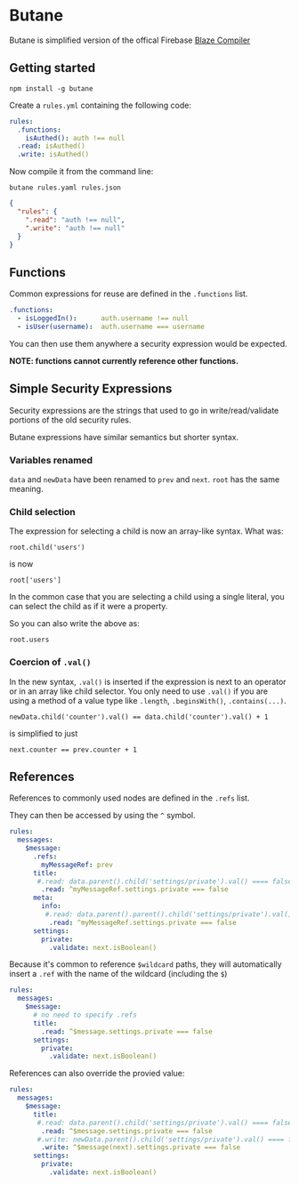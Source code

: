 # Butane

Butane is simplified version of the offical Firebase
[Blaze Compiler](https://github.com/firebase/blaze_compiler)

##  Getting started

```
npm install -g butane
```

Create a `rules.yml` containing the following code:

```yaml
rules:
  .functions:
    isAuthed(): auth !== null
  .read: isAuthed()
  .write: isAuthed()
```

Now compile it from the command line:

```
butane rules.yaml rules.json
```

```json
{
  "rules": {
    ".read": "auth !== null",
    ".write": "auth !== null"
  }
}
```

## Functions

Common expressions for reuse are defined in the `.functions` list.

```yaml
.functions:
  - isLoggedIn():      auth.username !== null
  - isUser(username):  auth.username === username
```

You can then use them anywhere a security expression would be expected.

**NOTE: functions cannot currently reference other functions.**

## Simple Security Expressions

Security expressions are the strings that used to go in write/read/validate
portions of the old security rules.

Butane expressions have similar semantics but shorter syntax.

### Variables renamed

`data` and `newData` have been renamed to `prev` and `next`. `root` has
the same meaning.

### Child selection

The expression for selecting a child is now an array-like syntax. What was:

```
root.child('users')
```

is now

```
root['users']
```

In the common case that you are selecting a child using a single literal,
you can select the child as if it were a property.

So you can also write the above as:

```
root.users
```

### Coercion of `.val()`

In the new syntax, `.val()` is inserted if the expression is next to an operator
or in an array like child selector. You only need to use `.val()` if you
are using a method of a value type like `.length`, `.beginsWith()`, `.contains(...)`.

```
newData.child('counter').val() == data.child('counter').val() + 1
```
is simplified to just
```
next.counter == prev.counter + 1
```

## References

References to commonly used nodes are defined in the `.refs` list.

They can then be accessed by using the `^` symbol.

```yaml
rules:
  messages:
    $message:
      .refs:
        myMessageRef: prev
      title:
       #.read: data.parent().child('settings/private').val() ==== false
        .read: ^myMessageRef.settings.private === false
      meta:
        info:
         #.read: data.parent().parent().child('settings/private').val() ==== false
          .read: ^myMessageRef.settings.private === false
      settings:
        private:
          .validate: next.isBoolean()
```

Because it's common to reference `$wildcard` paths, they will automatically
insert a `.ref` with the name of the wildcard (including the `$`)

```yaml
rules:
  messages:
    $message:
      # no need to specify .refs
      title:
        .read: ^$message.settings.private === false
      settings:
        private:
          .validate: next.isBoolean()
```

References can also override the provied value:

```yaml
rules:
  messages:
    $message:
      title:
       #.read: data.parent().child('settings/private').val() ==== false
        .read: ^$message.settings.private === false
       #.write: newData.parent().child('settings/private').val() ==== false
        .write: ^$message(next).settings.private === false
      settings:
        private:
          .validate: next.isBoolean()
```
